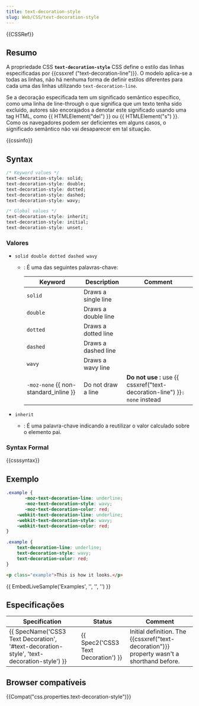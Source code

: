 ```yaml
---
title: text-decoration-style
slug: Web/CSS/text-decoration-style
---
```

{{CSSRef}}

## Resumo

A propriedade CSS **`text-decoration-style`** CSS define o estilo das linhas especificadas por {{cssxref ("text-decoration-line")}}. O modelo aplica-se a todas as linhas, não há nenhuma forma de definir estilos diferentes para cada uma das linhas utilizando `text-decoration-line`.

Se a decoração especificada tem um significado semântico específico, como uma linha de line-through o que significa que um texto tenha sido excluído, autores são encorajados a denotar este significado usando uma tag HTML, como {{ HTMLElement("del") }} ou {{ HTMLElement("s") }}. Como os navegadores podem ser deficientes em alguns casos, o significado semântico não vai desaparecer em tal situação.

{{cssinfo}}

## Syntax

```css
/* Keyword values */
text-decoration-style: solid;
text-decoration-style: double;
text-decoration-style: dotted;
text-decoration-style: dashed;
text-decoration-style: wavy;

/* Global values */
text-decoration-style: inherit;
text-decoration-style: initial;
text-decoration-style: unset;
```

### Valores

- `solid double dotted dashed wavy`

  - : É uma das seguintes palavras-chave:

    | Keyword                                       | Description         | Comment                                                                                   |
    | --------------------------------------------- | ------------------- | ----------------------------------------------------------------------------------------- |
    | `solid`                                       | Draws a single line |                                                                                           |
    | `double`                                      | Draws a double line |                                                                                           |
    | `dotted`                                      | Draws a dotted line |                                                                                           |
    | `dashed`                                      | Draws a dashed line |                                                                                           |
    | `wavy`                                        | Draws a wavy line   |                                                                                           |
    | `-moz-none` {{ non-standard_inline }} | Do not draw a line  | **Do not use** **:** use {{ cssxref("text-decoration-line") }}`: none` instead |

- `inherit`
  - : É uma palavra-chave indicando a reutilizar o valor calculado sobre o elemento pai.

### Syntax Formal

{{csssyntax}}

## Exemplo

```css
.example {
       -moz-text-decoration-line: underline;
       -moz-text-decoration-style: wavy;
       -moz-text-decoration-color: red;
    -webkit-text-decoration-line: underline;
    -webkit-text-decoration-style: wavy;
    -webkit-text-decoration-color: red;
}
```

```css
.example {
    text-decoration-line: underline;
    text-decoration-style: wavy;
    text-decoration-color: red;
}
```

```html
<p class="example">This is how it looks.</p>
```

{{ EmbedLiveSample('Examples', '', '', '') }}

## Especificações

| Specification                                                                                                            | Status                                           | Comment                                                                                              |
| ------------------------------------------------------------------------------------------------------------------------ | ------------------------------------------------ | ---------------------------------------------------------------------------------------------------- |
| {{ SpecName('CSS3 Text Decoration', '#text-decoration-style', 'text-decoration-style') }} | {{ Spec2('CSS3 Text Decoration') }} | Initial definition. The {{cssxref("text-decoration")}} property wasn't a shorthand before. |

## Browser compatíveis

{{Compat("css.properties.text-decoration-style")}}

